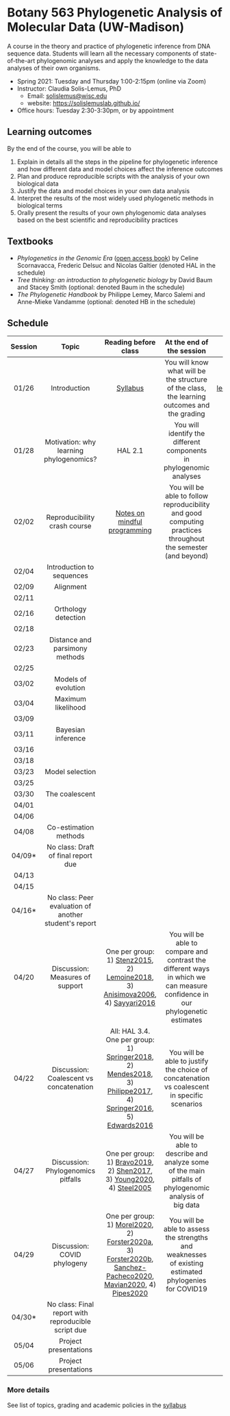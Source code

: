 # Botany 563 Phylogenetic Analysis of Molecular Data (UW-Madison)

A course in the theory and practice of phylogenetic inference from DNA sequence data. Students will learn all the necessary components of state-of-the-art phylogenomic analyses and apply the knowledge to the data analyses of their own organisms.

- Spring 2021: Tuesday and Thursday 1:00-2:15pm (online via Zoom)
- Instructor: Claudia Solis-Lemus, PhD 
    - Email: solislemus@wisc.edu
    - website: https://solislemuslab.github.io/
- Office hours: Tuesday 2:30-3:30pm, or by appointment


## Learning outcomes

By the end of the course, you will be able to

1. Explain in details all the steps in the pipeline for phylogenetic inference and how different data and model choices affect the inference outcomes
2. Plan and produce reproducible scripts with the analysis of your own biological data
3. Justify the data and model choices in your own data analysis
4. Interpret the results of the most widely used phylogenetic methods in biological terms
5. Orally present the results of your own phylogenomic data analyses based on the best scientific and reproducibility practices


## Textbooks

- _Phylogenetics in the Genomic Era_ ([open access book](https://hal.inria.fr/PGE/page/table-of-contents)) by Celine Scornavacca, Frederic Delsuc and Nicolas Galtier (denoted HAL in the schedule)
- _Tree thinking: an introduction to phylogenetic biology_ by David Baum and Stacey Smith (optional: denoted Baum in the schedule)
- _The Phylogenetic Handbook_ by Philippe Lemey, Marco Salemi and Anne-Mieke Vandamme (optional: denoted HB in the schedule)


## Schedule

| Session | Topic | Reading before class | At the end of the session | Notes |
| :---:   | :---: | :---:       | :---:                     | :---: |
| 01/26 | Introduction | [Syllabus](https://github.com/crsl4/phylogenetics-class/blob/master/syllabus.md) | You will know what will be the structure of the class, the learning outcomes and the grading | [lecture1.md](https://github.com/crsl4/phylogenetics-class/tree/master/lecture-notes/lecture1.md) | 
| 01/28 | Motivation: why learning phylogenomics? | HAL 2.1 | You will identify the different components in phylogenomic analyses | |
| 02/02 | Reproducibility crash course | [Notes on mindful programming](https://github.com/crsl4/mindful-programming/blob/master/lecture.md) | You will be able to follow reproducibility and good computing practices throughout the semester (and beyond) | |
| 02/04 | Introduction to sequences | | | |
| 02/09 | Alignment  | | | |
| 02/11
| 02/16 | Orthology detection  | | | |
| 02/18
| 02/23 | Distance and parsimony methods  | | | |
| 02/25
| 03/02 | Models of evolution  | | | |
| 03/04 | Maximum likelihood  | | | |
| 03/09
| 03/11 | Bayesian inference  | | | |
| 03/16
| 03/18
| 03/23 | Model selection  | | | |
| 03/25
| 03/30 | The coalescent  | | | |
| 04/01
| 04/06
| 04/08 | Co-estimation methods  | | | |
| 04/09* | No class: Draft of final report due  | | | |
| 04/13
| 04/15
| 04/16* | No class: Peer evaluation of another student's report  | | | |
| 04/20 | Discussion: Measures of support  | One per group: 1) [Stenz2015](https://pubmed.ncbi.nlm.nih.gov/26117705/), 2) [Lemoine2018](https://www.nature.com/articles/s41586-018-0043-0), 3) [Anisimova2006](https://academic.oup.com/sysbio/article/55/4/539/1675125), 4) [Sayyari2016](https://academic.oup.com/mbe/article/33/7/1654/2579300) | You will be able to compare and contrast the different ways in which we can measure confidence in our phylogenetic estimates | [Slides](https://docs.google.com/presentation/d/1yXLxhtNP3m0uVIRGR5du3nrhfxnY4FRvGUvgMTSZ3Y8/edit?usp=sharing) |
| 04/22 | Discussion: Coalescent vs concatenation  | All: HAL 3.4. One per group: 1) [Springer2018](https://www.mdpi.com/2073-4425/9/3/123), 2) [Mendes2018](https://academic.oup.com/sysbio/article/67/1/158/3953674), 3) [Philippe2017](https://europeanjournaloftaxonomy.eu/index.php/ejt/article/view/407), 4) [Springer2016](https://www.sciencedirect.com/science/article/pii/S1055790315002225?via%3Dihub), 5) [Edwards2016](https://www.sciencedirect.com/science/article/pii/S1055790315003309?via%3Dihub) | You will be able to justify the choice of concatenation vs coalescent in specific scenarios | [Slides](https://docs.google.com/presentation/d/1eKHNe_YLcEqyta5MZerCo2DgzbaYfhRmoupjX_CGXaA/edit?usp=sharing) |
| 04/27 | Discussion: Phylogenomics pitfalls  | One per group: 1) [Bravo2019](https://peerj.com/articles/6399/), 2) [Shen2017](https://www.nature.com/articles/s41559-017-0126), 3) [Young2020](https://onlinelibrary.wiley.com/doi/full/10.1111/syen.12406), 4) [Steel2005](https://www.sciencedirect.com/science/article/pii/S0168952505000946?via%3Dihub) | You will be able to describe and analyze some of the main pitfalls of phylogenomic analysis of big data | [Slides](https://docs.google.com/presentation/d/1W_LJU7AFqm4D-fz-bIOV88XXftFQNLu1SAhrVvv9J94/edit?usp=sharing) |
| 04/29 | Discussion: COVID phylogeny  | One per group: 1) [Morel2020](https://academic.oup.com/mbe/advance-article/doi/10.1093/molbev/msaa314/6030946), 2) [Forster2020a](https://www.pnas.org/content/117/17/9241), 3) [Forster2020b](https://www.pnas.org/content/117/23/12524), [Sanchez-Pacheco2020](https://www.pnas.org/content/117/23/12518), [Mavian2020](https://www.pnas.org/content/117/23/12522), 4) [Pipes2020](https://www.biorxiv.org/content/10.1101/2020.06.19.160630v3) | You will be able to assess the strengths and weaknesses of existing estimated phylogenies for COVID19 | [Slides](https://docs.google.com/presentation/d/1cUTHgx403sx3y7ebZoMFVJbaMVCvnbIXDkkFjkTMbJE/edit?usp=sharing) |
| 04/30* | No class: Final report with reproducible script due  | | | |
| 05/04 | Project presentations  | | | |
| 05/06 | Project presentations  | | | |


### More details

See list of topics, grading and academic policies in the [syllabus](https://github.com/crsl4/phylogenetics-class/blob/master/syllabus.md)